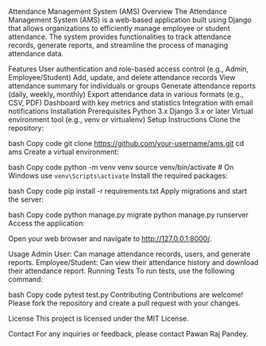 Attendance Management System (AMS)
Overview
The Attendance Management System (AMS) is a web-based application built using Django that allows organizations to efficiently manage employee or student attendance. The system provides functionalities to track attendance records, generate reports, and streamline the process of managing attendance data.

Features
User authentication and role-based access control (e.g., Admin, Employee/Student)
Add, update, and delete attendance records
View attendance summary for individuals or groups
Generate attendance reports (daily, weekly, monthly)
Export attendance data in various formats (e.g., CSV, PDF)
Dashboard with key metrics and statistics
Integration with email notifications
Installation
Prerequisites
Python 3.x
Django 3.x or later
Virtual environment tool (e.g., venv or virtualenv)
Setup Instructions
Clone the repository:

bash
Copy code
git clone https://github.com/your-username/ams.git
cd ams
Create a virtual environment:

bash
Copy code
python -m venv venv
source venv/bin/activate  # On Windows use `venv\Scripts\activate`
Install the required packages:

bash
Copy code
pip install -r requirements.txt
Apply migrations and start the server:

bash
Copy code
python manage.py migrate
python manage.py runserver
Access the application:

Open your web browser and navigate to http://127.0.0.1:8000/.

Usage
Admin User:
Can manage attendance records, users, and generate reports.
Employee/Student:
Can view their attendance history and download their attendance report.
Running Tests
To run tests, use the following command:

bash
Copy code
pytest test.py
Contributing
Contributions are welcome! Please fork the repository and create a pull request with your changes.

License
This project is licensed under the MIT License.

Contact
For any inquiries or feedback, please contact Pawan Raj Pandey.

